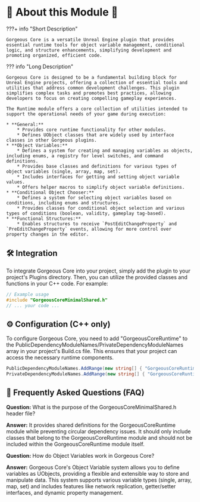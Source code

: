 # 🧩 About this Module 🧩

???+ info "Short Description"

    Gorgeous Core is a versatile Unreal Engine plugin that provides essential runtime tools for object variable management, conditional logic, and structure enhancements, simplifying development and promoting organized, efficient code.

??? info "Long Description"

    Gorgeous Core is designed to be a fundamental building block for Unreal Engine projects, offering a collection of essential tools and utilities that address common development challenges. This plugin simplifies complex tasks and promotes best practices, allowing developers to focus on creating compelling gameplay experiences.

    The Runtime module offers a core collection of utilities intended to support the operational needs of your game during execution:

    * **General:**
        * Provides core runtime functionality for other modules. 
        * Defines UObject classes that are widely used by interface classes in other Gorgeous plugins.
    * **Object Variables:**
        * Defines a system for creating and managing variables as objects, including enums, a registry for level switches, and command definitions. 
        * Provides base classes and definitions for various types of object variables (single, array, map, set).
        * Includes interfaces for getting and setting object variable values.
        * Offers helper macros to simplify object variable definitions. 
    * **Conditional Object Chooser:**
        * Defines a system for selecting object variables based on conditions, including enums and structures. 
        * Provides classes for conditional object selection and various types of conditions (boolean, validity, gameplay tag-based). 
    * **Functional Structures:**
        * Enables structures to receive `PostEditChangeProperty` and `PreEditChangeProperty` events, allowing for more control over property changes in the editor.
    

## 🛠️ Integration

To integrate Gorgeous Core into your project, simply add the plugin to your project's Plugins directory.  Then, you can utilize the provided classes and functions in your C++ code. For example:

```cpp
// Example usage
#include "GorgeousCoreMinimalShared.h"
// ... your code ...
```

## ⚙️ Configuration (C++ only)

To configure Gorgeous Core, you need to add "GorgeousCoreRuntime" to the PublicDependencyModuleNames/PrivateDependencyModuleNames array in your project's Build.cs file.  This ensures that your project can access the necessary runtime components.   

```c#
PublicDependencyModuleNames.AddRange(new string[] { "GorgeousCoreRuntime" });
PrivateDependencyModuleNames.AddRange(new string[] { "GorgeousCoreRuntime" });
```

## 🤔 Frequently Asked Questions (FAQ)

**Question:** What is the purpose of the GorgeousCoreMinimalShared.h header file?

**Answer:** It provides shared definitions for the GorgeousCoreRuntime module while preventing circular dependency issues.  It should only include classes that belong to the GorgeousCoreRuntime module and should not be included within the GorgeousCoreRuntime module itself.


**Question:** How do Object Variables work in Gorgeous Core?

**Answer:** Gorgeous Core's Object Variable system allows you to define variables as UObjects, providing a flexible and extensible way to store and manipulate data.  This system supports various variable types (single, array, map, set) and includes features like network replication, getter/setter interfaces, and dynamic property management. 
